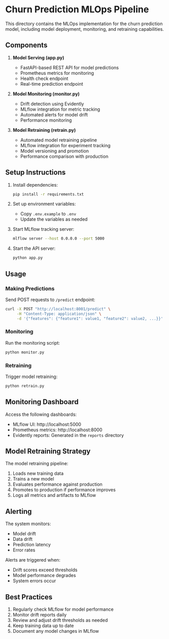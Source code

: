 # Churn Prediction MLOps Pipeline

This directory contains the MLOps implementation for the churn prediction model, including model deployment, monitoring, and retraining capabilities.

## Components

1. **Model Serving (app.py)**
   - FastAPI-based REST API for model predictions
   - Prometheus metrics for monitoring
   - Health check endpoint
   - Real-time prediction endpoint

2. **Model Monitoring (monitor.py)**
   - Drift detection using Evidently
   - MLflow integration for metric tracking
   - Automated alerts for model drift
   - Performance monitoring

3. **Model Retraining (retrain.py)**
   - Automated model retraining pipeline
   - MLflow integration for experiment tracking
   - Model versioning and promotion
   - Performance comparison with production

## Setup Instructions

1. Install dependencies:
   ```bash
   pip install -r requirements.txt
   ```

2. Set up environment variables:
   - Copy `.env.example` to `.env`
   - Update the variables as needed

3. Start MLflow tracking server:
   ```bash
   mlflow server --host 0.0.0.0 --port 5000
   ```

4. Start the API server:
   ```bash
   python app.py
   ```

## Usage

### Making Predictions
Send POST requests to `/predict` endpoint:
```bash
curl -X POST "http://localhost:8001/predict" \
     -H "Content-Type: application/json" \
     -d '{"features": {"feature1": value1, "feature2": value2, ...}}'
```

### Monitoring
Run the monitoring script:
```bash
python monitor.py
```

### Retraining
Trigger model retraining:
```bash
python retrain.py
```

## Monitoring Dashboard

Access the following dashboards:
- MLflow UI: http://localhost:5000
- Prometheus metrics: http://localhost:8000
- Evidently reports: Generated in the `reports` directory

## Model Retraining Strategy

The model retraining pipeline:
1. Loads new training data
2. Trains a new model
3. Evaluates performance against production
4. Promotes to production if performance improves
5. Logs all metrics and artifacts to MLflow

## Alerting

The system monitors:
- Model drift
- Data drift
- Prediction latency
- Error rates

Alerts are triggered when:
- Drift scores exceed thresholds
- Model performance degrades
- System errors occur

## Best Practices

1. Regularly check MLflow for model performance
2. Monitor drift reports daily
3. Review and adjust drift thresholds as needed
4. Keep training data up to date
5. Document any model changes in MLflow 